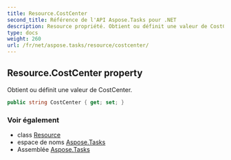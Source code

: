 ```yaml
---
title: Resource.CostCenter
second_title: Référence de l'API Aspose.Tasks pour .NET
description: Resource propriété. Obtient ou définit une valeur de CostCenter.
type: docs
weight: 260
url: /fr/net/aspose.tasks/resource/costcenter/
---
```

## Resource.CostCenter property

Obtient ou définit une valeur de CostCenter.

```csharp
public string CostCenter { get; set; }
```

### Voir également

* class [Resource](../)
* espace de noms [Aspose.Tasks](../../resource/)
* Assemblée [Aspose.Tasks](../../../)



